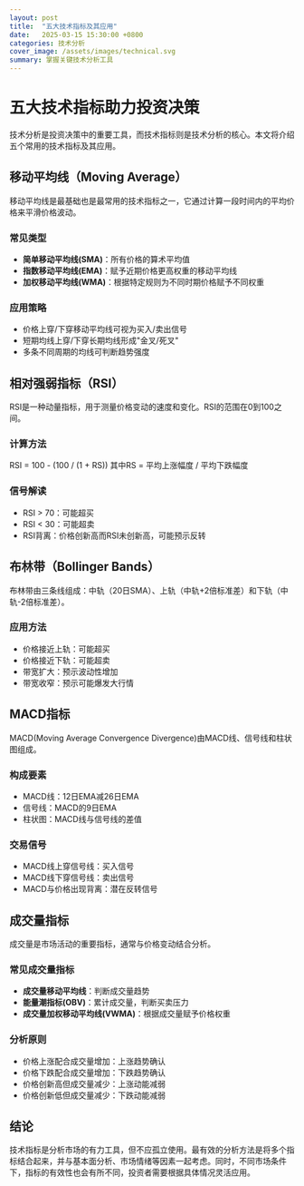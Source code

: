 ```yaml
---
layout: post
title:  "五大技术指标及其应用"
date:   2025-03-15 15:30:00 +0800
categories: 技术分析
cover_image: /assets/images/technical.svg
summary: 掌握关键技术分析工具
---
```


# 五大技术指标助力投资决策

技术分析是投资决策中的重要工具，而技术指标则是技术分析的核心。本文将介绍五个常用的技术指标及其应用。

## 移动平均线（Moving Average）

移动平均线是最基础也是最常用的技术指标之一，它通过计算一段时间内的平均价格来平滑价格波动。

### 常见类型

- **简单移动平均线(SMA)**：所有价格的算术平均值
- **指数移动平均线(EMA)**：赋予近期价格更高权重的移动平均线
- **加权移动平均线(WMA)**：根据特定规则为不同时期价格赋予不同权重

### 应用策略

- 价格上穿/下穿移动平均线可视为买入/卖出信号
- 短期均线上穿/下穿长期均线形成"金叉/死叉"
- 多条不同周期的均线可判断趋势强度

## 相对强弱指标（RSI）

RSI是一种动量指标，用于测量价格变动的速度和变化。RSI的范围在0到100之间。

### 计算方法

RSI = 100 - (100 / (1 + RS))
其中RS = 平均上涨幅度 / 平均下跌幅度

### 信号解读

- RSI > 70：可能超买
- RSI < 30：可能超卖
- RSI背离：价格创新高而RSI未创新高，可能预示反转

## 布林带（Bollinger Bands）

布林带由三条线组成：中轨（20日SMA）、上轨（中轨+2倍标准差）和下轨（中轨-2倍标准差）。

### 应用方法

- 价格接近上轨：可能超买
- 价格接近下轨：可能超卖
- 带宽扩大：预示波动性增加
- 带宽收窄：预示可能爆发大行情

## MACD指标

MACD(Moving Average Convergence Divergence)由MACD线、信号线和柱状图组成。

### 构成要素

- MACD线：12日EMA减26日EMA
- 信号线：MACD的9日EMA
- 柱状图：MACD线与信号线的差值

### 交易信号

- MACD线上穿信号线：买入信号
- MACD线下穿信号线：卖出信号
- MACD与价格出现背离：潜在反转信号

## 成交量指标

成交量是市场活动的重要指标，通常与价格变动结合分析。

### 常见成交量指标

- **成交量移动平均线**：判断成交量趋势
- **能量潮指标(OBV)**：累计成交量，判断买卖压力
- **成交量加权移动平均线(VWMA)**：根据成交量赋予价格权重

### 分析原则

- 价格上涨配合成交量增加：上涨趋势确认
- 价格下跌配合成交量增加：下跌趋势确认
- 价格创新高但成交量减少：上涨动能减弱
- 价格创新低但成交量减少：下跌动能减弱

## 结论

技术指标是分析市场的有力工具，但不应孤立使用。最有效的分析方法是将多个指标结合起来，并与基本面分析、市场情绪等因素一起考虑。同时，不同市场条件下，指标的有效性也会有所不同，投资者需要根据具体情况灵活应用。 